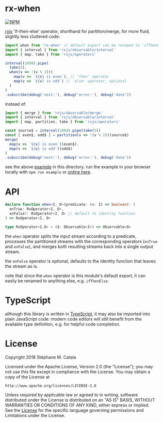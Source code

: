 # rx-when
[![NPM](https://nodei.co/npm/rx-when.png?compact=true)](https://nodei.co/npm/rx-when/)

[rxjs](http//reactivex.io/rxjs/) 'if-then-else' operator,
shorthand for partition/merge, for more fluid, slightly less cluttered code:
```ts
import when from 'rx-when' // default export can be renamed to 'ifThenElse'...
import { interval } from 'rxjs/observable/interval'
import { map, take } from 'rxjs/operators'

interval(1000).pipe(
  take(5),
  when(v => !(v % 2))(
    map(v => `${v} is even`), // 'then' operator
    map(v => `${v} is odd`) // 'else' operator, optional
  )
)
.subscribe(debug('next:'), debug('error:'), debug('done'))
```

instead of:
```ts
import { merge } from 'rxjs/observable/merge'
import { interval } from 'rxjs/observable/interval'
import { map, partition, take } from 'rxjs/operators'

const source$ = interval(1000).pipe(take(5))
const [ even$, odd$ ] = partition(v => !(v % 2))(source$)
merge(
  map(v => `${v} is even`)(even$),
  map(v => `${v} is odd`)(odd$)
)
.subscribe(debug('next:'), debug('error:'), debug('done'))
```
see the above [example](./example/index.ts) in this directory.
run the example in your browser locally with `npm run example`
or [online here](https://cdn.rawgit.com/ZenyWay/rx-when/v1.0.0/example/index.html).

# API
```ts
declare function when<I, O>(predicate: (v: I) => boolean): (
  onTrue: RxOperator<I, O>,
  onFalse?: RxOperator<I, O> // default to identity function
) => RxOperator<I, O>

type RxOperator<I,O> = ($: Observable<I>) => Observable<O>
```
the `when` operator splits the input stream according to a predicate,
processes the partitioned streams
with the corresponding operators (`onTrue` and `onFalse`),
and merges both resulting streams back into a single output stream.

the `onFalse` operator is optional,
defaults to the identity function that leaves the stream as is.

note that since the `when` operator is this module's default export,
it can easily be renamed to anything else, e.g. `ifThenElse`.

# TypeScript
although this library is written in [TypeScript](https://www.typescriptlang.org),
it may also be imported into plain JavaScript code:
modern code editors will still benefit from the available type definition,
e.g. for helpful code completion.

# License
Copyright 2018 Stéphane M. Catala

Licensed under the Apache License, Version 2.0 (the "License");
you may not use this file except in compliance with the License.
You may obtain a copy of the License at

    http://www.apache.org/licenses/LICENSE-2.0

Unless required by applicable law or agreed to in writing, software
distributed under the License is distributed on an "AS IS" BASIS,
WITHOUT WARRANTIES OR CONDITIONS OF ANY KIND, either express or implied.
See the [License](./LICENSE) for the specific language governing permissions and
Limitations under the License.
